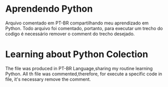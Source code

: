 # Aprendendo Python
Arquivo comentado em PT-BR compartilhando meu aprendizado em Python.
Todo arquivo foi comentado, portanto, para executar um trecho do codigo é necessário remover o comment do trecho desejado.

# Learning about Python Colection
The file was produced in PT-BR Language,sharing my routine learning Python.
All th file was commented,therefore, for execute a specific code in file, it's necessary remove the comment.

